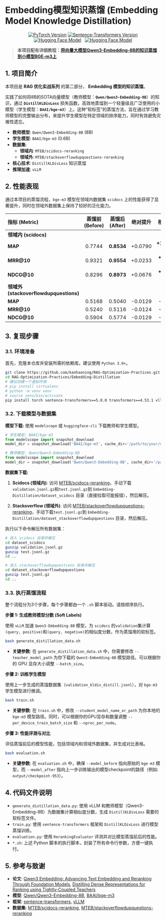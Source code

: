 # Embedding模型知识蒸馏 (Embedding Model Knowledge Distillation)

<p align="center">
  <a href="https://pytorch.org/" target="_blank"> <img src="https://img.shields.io/badge/PyTorch-2.6-red.svg" alt="PyTorch Version"></a>
  <a href="https://www.sbert.net/" target="_blank"> <img src="https://img.shields.io/badge/Sentence--Transformers-5.0-blue.svg" alt="Sentence-Transformers Version"></a>
  <a href="https://huggingface.co/Qwen/Qwen3-Embedding-8B" target="_blank"> <img src="https://img.shields.io/badge/%F0%9F%A4%97%20Model-Qwen3--embedding-yellow" alt="Hugging Face Model"></a>
  <a href="https://huggingface.co/BAAI/bge-m3" target="_blank"> <img src="https://img.shields.io/badge/%F0%9F%A4%97%20Model-BGE--m3-yellow" alt="Hugging Face Model"></a>
</p>

> **本项目配有详细教程：[将向量大模型Qwen3-Embedding-8B的知识蒸馏到小模型BGE-m3上](https://www.google.com/search?q=https://your-blog-post-link-here)**
## 1\. 项目简介

本项目是 **RAG 优化实战系列** 的第二部分， **Embedding 模型的知识蒸馏**。

实践了如何将8B的SOTA向量模型（教师模型：**`Qwen/Qwen3-Embedding-8B`**）的知识，通过 **`DistillKLDivLoss`** 损失函数，高效地蒸馏到一个轻量级且广泛使用的小模型（学生模型：**`BAAI/bge-m3`**）上。这种“软标签”的蒸馏方法，旨在通过学习教师模型的完整输出分布，来提升学生模型在特定领域的排序能力，同时有效避免灾难性遗忘。

  - **教师模型**: `Qwen/Qwen3-Embedding-8B` (8B)
  - **学生模型**: `BAAI/bge-m3` (0.6B)
  - **数据集**:
      - **领域内**: `MTEB/scidocs-reranking`
      - **领域外**: `MTEB/stackoverflowdupquestions-reranking`
  - **核心技术**: `DistillKLDivLoss` 知识蒸馏
  - **推理加速**: `vLLM`

## 2\. 性能表现

通过本项目的蒸馏流程，`bge-m3` 模型在领域内数据集 `scidocs` 上的性能获得了显著提升，同时在领域外数据集上保持了较好的泛化能力。

| 指标 (Metric) | 蒸馏前 (Before) | 蒸馏后 (After) | 绝对提升 | **相对提升** |
| :--- | :---: | :---: | :---: | :---: |
| **领域内 (scidocs)** | | | | |
| **MAP** | 0.7744 | **0.8534** | +0.0790 | **+10.20%** 🚀 |
| **MRR@10** | 0.9321 | **0.9554** | +0.0233 | **+2.50%** 🚀 |
| **NDCG@10** | 0.8296 | **0.8973** | +0.0676 | **+8.15%** 🚀 |
| **领域外 (stackoverflowdupquestions)** | | | | |
| **MAP** | 0.5168 | 0.5040 | -0.0129 | -2.49% |
| **MRR@10** | 0.5240 | 0.5116 | -0.0124 | -2.37% |
| **NDCG@10** | 0.5904 | 0.5774 | -0.0129 | -2.19% |

## 3\. 复现步骤

### 3.1. 环境准备

首先，克隆本仓库并安装所需的依赖库。建议使用 `Python 3.9+`。

```bash
git clone https://github.com/kanhaoning/RAG-Optimization-Practices.git
cd RAG-Optimization-Practices/Embedding-Distillation
# 建议创建一个虚拟环境
# pip install virtualenv
# python -m venv venv
# source venv/bin/activate
pip install torch sentence-transformers==5.0.0 transformers==4.53.1 vllm==0.8.4 datasets tqdm modelscope
```

### 3.2. 下载模型与数据集

**模型下载:**
使用 `modelscope` 或 `huggingface-cli` 下载教师和学生模型。

```python
# 学生模型: BAAI/bge-m3
from modelscope import snapshot_download
model_dir = snapshot_download('BAAI/bge-m3', cache_dir='/path/to/your/models')

# 教师模型: Qwen/Qwen3-Embedding-8B
from modelscope import snapshot_download
model_dir = snapshot_download('Qwen/Qwen3-Embedding-8B', cache_dir='/path/to/your/models')
```

**数据集下载:**

1.  **Scidocs (领域内)**: 访问 [MTEB/scidocs-reranking](https://www.modelscope.cn/datasets/MTEB/scidocs-reranking/files)，手动下载`validation.jsonl.gz`和`test.jsonl.gz`到 `Embedding-Distillation/dataset_scidocs` 目录（直接拉取可能报错），然后解压。

2.  **Stackoverflow (领域外)**: 访问 [MTEB/stackoverflowdupquestions-reranking](https://www.modelscope.cn/datasets/MTEB/stackoverflowdupquestions-reranking/files)，手动下载`test.jsonl.gz`到 `Embedding-Distillation/dataset_stackoverflowdupquestions` 目录，然后解压。

执行以下命令解压所有数据集：

```bash
# 进入 scidocs 目录并解压
cd dataset_scidocs
gunzip validation.jsonl.gz
gunzip test.jsonl.gz
cd ..

# 进入 stackoverflowdupquestions 目录并解压
cd dataset_stackoverflowdupquestions
gunzip test.jsonl.gz
cd ..
```

### 3.3. 执行蒸馏流程

整个流程分为3个步骤，每个步骤都由一个 `.sh` 脚本驱动。请按顺序执行。

**步骤 1: 生成教师模型分数 (Soft Labels)**

使用 `vLLM` 加速 `Qwen3-Embedding-8B` 模型，为 `scidocs` 的`validation`集计算`(query, positive)`和`(query, negative)`的相似度分数，作为蒸馏用的软标签。

```bash
bash generate_distillation_data.sh
```

  - **关键参数**: 在 `generate_distillation_data.sh` 中，你需要修改 `--teacher_model_path` 为你下载的 `Qwen3-Embedding-8B` 模型路径。可以根据你的 GPU 显存大小调整 `--batch_size`。

**步骤 2: 训练学生模型**

使用上一步生成的蒸馏数据集（`validation_kldiv_distill.jsonl`），对 `bge-m3` 学生模型进行微调。

```bash
bash train.sh
```

  - **关键参数**: 在 `train.sh` 中，修改 `--student_model_name_or_path` 为你本地的 `bge-m3` 模型路径。同时，可以根据你的GPU显存和数量调整 `--per_device_train_batch_size` 和 `--nproc_per_node`。

**步骤 3: 性能评测与对比**

评估蒸馏前后的模型性能，包括领域内和领域外数据集，并生成对比表格。

```bash
bash evaluation.sh
```

  - **关键参数**: 在 `evaluation.sh` 中，确保 `--model_before` 指向原始的 `bge-m3` 模型，而 `--model_after` 指向上一步训练输出的模型checkpoint的路径（例如: `output/checkpoint-953`）。

## 4\. 代码文件说明

  - `generate_distillation_data.py`: 使用 vLLM 和教师模型（Qwen3-Embedding-8B）为数据集计算相似度分数，生成 `DistillKLDivLoss` 需要的软标签文件。
  - `train.py`: 使用 `sentence-transformers` 框架和 `DistillKLDivLoss` 进行模型蒸馏训练。
  - `evaluation.py`: 使用 `RerankingEvaluator` 评测并对比模型蒸馏前后的性能。
  - `*.sh`: 上述 Python 脚本的执行脚本，封装了所有命令行参数，方便一键执行。

## 5\. 参考与致谢

  - **论文**: [Qwen3 Embedding: Advancing Text Embedding and Reranking Through Foundation Models](https://arxiv.org/abs/2506.05176v3), [Distilling Dense Representations for Ranking using Tightly-Coupled Teachers](https://arxiv.org/pdf/2010.11386)
  - **模型**: [Qwen/Qwen3-Embedding-8B](https://huggingface.co/Qwen/Qwen3-Embedding-8B), [BAAI/bge-m3](https://huggingface.co/BAAI/bge-m3)
  - **框架**: [sentence-transformers](https://www.sbert.net), [vLLM](https://github.com/vllm-project/vllm)
  - **数据集**: [MTEB/scidocs-reranking](https://huggingface.co/datasets/mteb/scidocs-reranking), [MTEB/stackoverflowdupquestions-reranking](https://huggingface.co/datasets/mteb/stackoverflowdupquestions-reranking)
